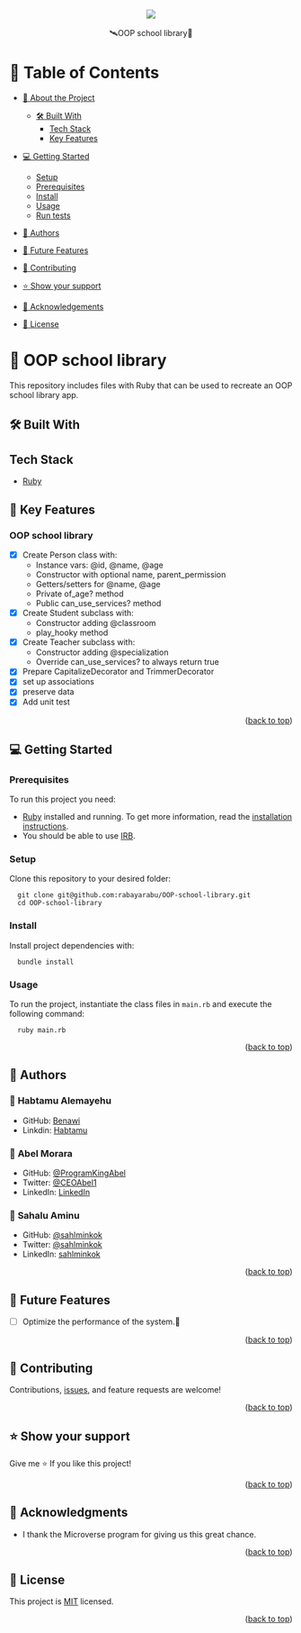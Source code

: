 <a name="readme-top"></a>

### <div align="center"><a href="https://github.com/Benawi"><img src="https://github.com/Benawi/Benawi/assets/21217148/de823737-5f7f-4de8-b62e-3fe88c238eab"/></a>

 </div> 
<div align="center">🛰OOP school library🚀</div>

# 📗 Table of Contents

- [📖 About the Project](#about-project)
  - [🛠 Built With](#built-with)
    - [Tech Stack](#tech-stack)
    - [Key Features](#key-features)
   <!--  - [Live Demo](#live-demo)
    - [Walkthrough](#Walkthrough) -->
- [💻 Getting Started](#getting-started)
  - [Setup](#setup)
  - [Prerequisites](#prerequisites)
  - [Install](#install)
  - [Usage](#usage)
  - [Run tests](#run-tests)
  <!-- - [Deployment](#triangular_flag_on_post-deployment) -->
- [👥 Authors](#authors)
- [🔭 Future Features](#future-features)
- [🤝 Contributing](#contributing)
- [⭐️ Show your support](#support)
- [🙏 Acknowledgements](#acknowledgements)

- [📝 License](#license)

# 📖 OOP school library <a name="about-project"></a>
This repository includes files with Ruby that can be used to recreate an OOP school library app.

## 🛠 Built With <a name="built-with"></a>

## Tech Stack <a name="tech-stack"></a>

<ul>

  <li><a href="https://github.com/microverseinc/curriculum-ruby/blob/main/simple-ruby/lessons/basic_syntax.md">Ruby</a></li>
  <!-- <li><a href="https://microverse.notion.site/HTML-CSS-Get-a-head-start-275eb85fd34b4416aa06ec635d69cdaf">HTML</a></li>
  <li><a href="https://microverse.notion.site/HTML-CSS-Get-a-head-start-275eb85fd34b4416aa06ec635d69cdaf">CSS</a></li>
      <li><a href="https://microverse.notion.site/HTML-CSS-Get-a-head-start-275eb85fd34b4416aa06ec635d69cdaf">JS</a></li>
      <li><a href="https://react.dev/learn/start-a-new-react-project#create-react-app">React </a></li>
       <li><a href="https://react-redux.js.org/">React Redux</a>
        <li><a href="https://www.npmjs.com/package/redux-logger">Redux Logger</a></li>
         <li><a href="https://github.com/microverseinc/curriculum-react-redux/blob/main/math-magicians/articles/react_router.md">React Router</a></li> -->
         
</ul>

## 🔑 Key Features <a name="key-features"></a>

### OOP school library

- [x] Create Person class with:
  - Instance vars: @id, @name, @age
  - Constructor with optional name, parent_permission
  - Getters/setters for @name, @age
  - Private of_age? method
  - Public can_use_services? method
- [x] Create Student subclass with:
  - Constructor adding @classroom
  - play_hooky method
- [x] Create Teacher subclass with:
  - Constructor adding @specialization
  - Override can_use_services? to always return true
- [x] Prepare CapitalizeDecorator and TrimmerDecorator
- [x] set up associations
- [x] preserve data
- [x] Add unit test

<p align="right">(<a href="#readme-top">back to top</a>)</p>

<!-- GETTING STARTED -->

## 💻 Getting Started <a name="getting-started"></a>

### Prerequisites

To run this project you need:

- [Ruby](https://www.ruby-lang.org/en/) installed and running. To get more information, read the [installation instructions](https://github.com/microverseinc/curriculum-ruby/blob/main/simple-ruby/articles/ruby_installation_instructions.md).
- You should be able to use [IRB](https://en.wikipedia.org/wiki/Ruby_(programming_language)#Features).
### Setup

Clone this repository to your desired folder:

```
  git clone git@github.com:rabayarabu/OOP-school-library.git
  cd OOP-school-library
```

### Install

Install project dependencies with:

```
  bundle install
```

### Usage <a name="usage"></a>

To run the project, instantiate the class files in `main.rb` and execute the following command:

```
  ruby main.rb
```

<p align="right">(<a href="#readme-top">back to top</a>)</p>


## 👥 Authors <a name="authors"></a>

### 👤 **Habtamu Alemayehu**

- GitHub: [Benawi](https://github.com/Benawi)
- Linkdin: [Habtamu](https://www.linkedin.com/in/habtamualemayehu/)

### 👤 **Abel Morara**

- GitHub: [@ProgramKingAbel](https://github.com/ProgramKingAbel)
- Twitter: [@CEOAbel1](https://twitter.com/CEOAbel1)
- LinkedIn: [LinkedIn](https://www.linkedin.com/in/abelmatundamorara-451340250)

### 👤 **Sahalu Aminu**

- GitHub: [@sahlminkok](https://github.com/sahlminkok)
- Twitter: [@sahlminkok](https://twitter.com/sahlminkok)
- LinkedIn: [sahlminkok](https://linkedin.com/in/sahlminkok)
<p align="right">(<a href="#readme-top">back to top</a>)</p>

## 🔭 Future Features <a name="future-features"></a>
- [ ]  Optimize the performance of the system.🚀
<p align="right">(<a href="#readme-top">back to top</a>)</p>

## 🤝 Contributing <a name="contributing"></a>

Contributions, [issues](https://github.com/Benawi/OOP-School-Library/issues), and feature requests are welcome!

<p align="right">(<a href="#readme-top">back to top</a>)</p>

## ⭐️ Show your support <a name="support"></a>

Give me ⭐️ If you like this project!

<p align="right">(<a href="#readme-top">back to top</a>)</p>

## 🙏 Acknowledgments <a name="acknowledgements"></a>

- I  thank the Microverse program for giving us this great chance.

<p align="right">(<a href="#readme-top">back to top</a>)</p>

## 📝 License <a name="license"></a>

This project is [MIT](./MIT.md) licensed.

<p align="right">(<a href="#readme-top">back to top</a>)</p>

